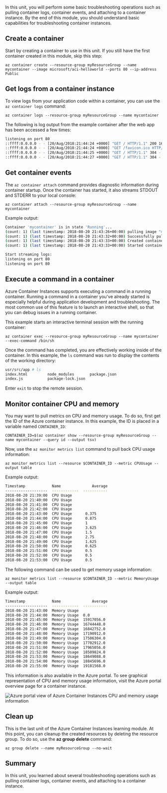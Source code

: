 In this unit, you will perform some basic troubleshooting operations such as pulling container logs, container events, and attaching to a container instance. By the end of this module, you should understand basic capabilities for troubleshooting container instances.

## Create a container

Start by creating a container to use in this unit. If you still have the first container created in this module, skip this step:

```azurecli
az container create --resource-group myResourceGroup --name mycontainer --image microsoft/aci-helloworld --ports 80 --ip-address Public
```

## Get logs from a container instance

To view logs from your application code within a container, you can use the `az container logs` command:

```azazurecli
az container logs --resource-group myResourceGroup --name mycontainer
```

The following is log output from the example container after the web app has been accessed a few times:

```bash
listening on port 80
::ffff:0.0.0.0 - - [20/Aug/2018:21:44:24 +0000] "GET / HTTP/1.1" 200 1663 "-" "Mozilla/5.0 (Macintosh; Intel Mac OS X 10_13_6) AppleWebKit/537.36 (KHTML, like Gecko) Chrome/68.0.3440.106 Safari/537.36"
::ffff:0.0.0.0 - - [20/Aug/2018:21:44:24 +0000] "GET /favicon.ico HTTP/1.1" 404 150 "http://23.101.136.193/" "Mozilla/5.0 (Macintosh; Intel Mac OS X 10_13_6) AppleWebKit/537.36 (KHTML, like Gecko) Chrome/68.0.3440.106 Safari/537.36"
::ffff:0.0.0.0 - - [20/Aug/2018:21:44:25 +0000] "GET / HTTP/1.1" 304 - "-" "Mozilla/5.0 (Macintosh; Intel Mac OS X 10_13_6) AppleWebKit/537.36 (KHTML, like Gecko) Chrome/68.0.3440.106 Safari/537.36"
::ffff:0.0.0.0 - - [20/Aug/2018:21:44:27 +0000] "GET / HTTP/1.1" 304 - "-" "Mozilla/5.0 (Macintosh; Intel Mac OS X 10_13_6) AppleWebKit/537.36 (KHTML, like Gecko) Chrome/68.0.3440.106 Safari/537.36"
```

## Get container events

The `az container attach` command provides diagnostic information during container startup. Once the container has started, it also streams STDOUT and STDERR to your local console:

```azazurecli
az container attach --resource-group myResourceGroup --name mycontainer
```

Example output:


```bash
Container 'mycontainer' is in state 'Running'...
(count: 1) (last timestamp: 2018-08-20 21:43:26+00:00) pulling image "microsoft/aci-helloworld"
(count: 1) (last timestamp: 2018-08-20 21:43:32+00:00) Successfully pulled image "microsoft/aci-helloworld"
(count: 1) (last timestamp: 2018-08-20 21:43:33+00:00) Created container
(count: 1) (last timestamp: 2018-08-20 21:43:33+00:00) Started container

Start streaming logs:
listening on port 80
listening on port 80
```

## Execute a command in a container

Azure Container Instances supports executing a command in a running container. Running a command in a container you've already started is especially helpful during application development and troubleshooting. The most common use of this feature is to launch an interactive shell, so that you can debug issues in a running container.

This example starts an interactive terminal session with the running container:

```azurecli
az container exec --resource-group myResourceGroup --name mycontainer --exec-command /bin/sh
```

Once the command has completed, you are effectively working inside of the container. In this example, the `ls` command was run to display the contents of the working directory:

```bash
usr/src/app # ls
index.html         node_modules       package.json
index.js           package-lock.json
```

Enter `exit` to stop the remote session.

## Monitor container CPU and memory

You may want to pull metrics on CPU and memory usage. To do so, first get the ID of the Azure container instance. In this example, the ID is placed in a variable named `CONTAINER_ID`:

```azurecli
CONTAINER_ID=$(az container show --resource-group myResourceGroup --name mycontainer --query id --output tsv)
```

Now, use the `az monitor metrics list` command to pull back CPU usage information:

```azurecli
az monitor metrics list --resource $CONTAINER_ID --metric CPUUsage --output table
```

Example output:

```bash
Timestamp            Name              Average
-------------------  ------------  -----------
2018-08-20 21:39:00  CPU Usage
2018-08-20 21:40:00  CPU Usage
2018-08-20 21:41:00  CPU Usage
2018-08-20 21:42:00  CPU Usage
2018-08-20 21:43:00  CPU Usage      0.375
2018-08-20 21:44:00  CPU Usage      0.875
2018-08-20 21:45:00  CPU Usage      1
2018-08-20 21:46:00  CPU Usage      3.625
2018-08-20 21:47:00  CPU Usage      1.5
2018-08-20 21:48:00  CPU Usage      2.75
2018-08-20 21:49:00  CPU Usage      1.625
2018-08-20 21:50:00  CPU Usage      0.625
2018-08-20 21:51:00  CPU Usage      0.5
2018-08-20 21:52:00  CPU Usage      0.5
2018-08-20 21:53:00  CPU Usage      0.5
```

The following command can be used to get memory usage information:

```azurecli
az monitor metrics list --resource $CONTAINER_ID --metric MemoryUsage --output table
```

Example output:

```bash
Timestamp            Name              Average
-------------------  ------------  -----------
2018-08-20 21:43:00  Memory Usage
2018-08-20 21:44:00  Memory Usage  0.0
2018-08-20 21:45:00  Memory Usage  15917056.0
2018-08-20 21:46:00  Memory Usage  16744448.0
2018-08-20 21:47:00  Memory Usage  16842752.0
2018-08-20 21:48:00  Memory Usage  17190912.0
2018-08-20 21:49:00  Memory Usage  17506304.0
2018-08-20 21:50:00  Memory Usage  17702912.0
2018-08-20 21:51:00  Memory Usage  17965056.0
2018-08-20 21:52:00  Memory Usage  18509824.0
2018-08-20 21:53:00  Memory Usage  18649088.0
2018-08-20 21:54:00  Memory Usage  18845696.0
2018-08-20 21:55:00  Memory Usage  19181568.0
```

This information is also available in the Azure portal. To see graphical representation of CPU and memory usage information, visit the Azure portal overview page for a container instance.

![Azure portal view of Azure Container Instances CPU and memory usage information](../media-draft/cpu-memory.png)

## Clean up
<!---TODO: Update for sandbox?--->

This is the last unit of the Azure Container Instances learning module. At this point, you can cleanup the created resources by deleting the resource group. To do so, use the **az group delete** command:

```azurecli
az group delete --name myResourceGroup --no-wait
```

## Summary

In this unit, you learned about several troubleshooting operations such as pulling container logs, container events, and attaching to a container instance.
